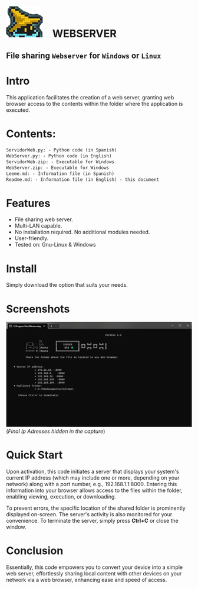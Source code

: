# ![](./Images/GitHub.png) &nbsp;&nbsp;   WEBSERVER   

## File sharing `Webserver` for `Windows` or `Linux`

# Intro

This application facilitates the creation of a web server, granting web browser access to the contents within the folder where the application is executed.

# Contents:

    ServidorWeb.py: - Python code (in Spanish)
    WebServer.py: - Python code (in English)
    ServidorWeb.zip: - Executable for Windows
    WebServer.zip: - Executable for Windows
    Leeme.md: - Information file (in Spanish)
    Readme.md: - Information file (in English) - this document

# Features

- File sharing web server.
- Multi-LAN capable.
- No installation required. No additional modules needed.
- User-friendly.
- Tested on: Gnu-Linux & Windows

# Install

Simply download the option that suits your needs.

# Screenshots

![](./Images/ScreenShot.png)
(*Final Ip Adresses hidden in the capture*)

# Quick Start

Upon activation, this code initiates a server that displays your system's current IP address (which may include one or more, depending on your network) along with a port number, e.g., 192.168.1.1:8000. Entering this information into your browser allows access to the files within the folder, enabling viewing, execution, or downloading.

To prevent errors, the specific location of the shared folder is prominently displayed on-screen. The server's activity is also monitored for your convenience. To terminate the server, simply press **Ctrl+C** or close the window.


# Conclusion
Essentially, this code empowers you to convert your device into a simple web server, effortlessly sharing local content with other devices on your network via a web browser, enhancing ease and speed of access.

